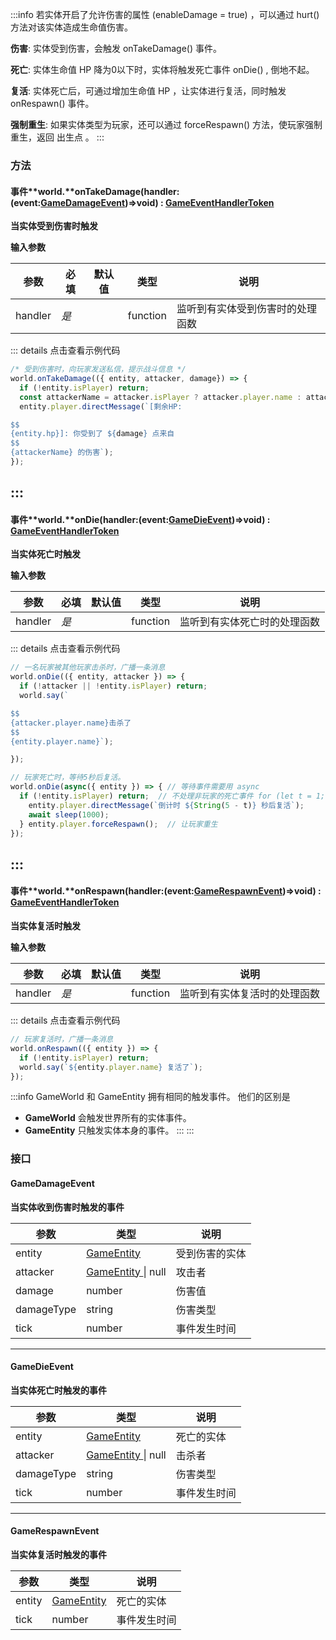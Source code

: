 :::info
若实体开启了允许伤害的属性 (enableDamage = true) ，可以通过 hurt() 方法对该实体造成生命值伤害。

**伤害**: 实体受到伤害，会触发 onTakeDamage() 事件。

**死亡**: 实体生命值 HP 降为0以下时，实体将触发死亡事件 onDie() , 倒地不起。

**复活**: 实体死亡后，可通过增加生命值 HP ，让实体进行复活，同时触发 onRespawn() 事件。

**强制重生**: 如果实体类型为玩家，还可以通过 forceRespawn() 方法，使玩家强制重生，返回 出生点 。
:::

### 方法

#### 事件**world.**onTakeDamage(handler:(event:[GameDamageEvent](#anWjP))=>void) : [GameEventHandlerToken](https://www.yuque.com/box3lab/api/gll7mhwasgn9hoq0)
**当实体受到伤害时触发**

**输入参数**

| **参数** | **必填** | **默认值** | **类型** | **说明** |
| --- | --- | --- | --- | --- |
| handler | _是_ | | function | 监听到有实体受到伤害时的处理函数 |

::: details 点击查看示例代码
```javascript
/* 受到伤害时，向玩家发送私信，提示战斗信息 */
world.onTakeDamage(({ entity, attacker, damage}) => {
  if (!entity.isPlayer) return;
  const attackerName = attacker.isPlayer ? attacker.player.name : attacker.id;
  entity.player.directMessage(`[剩余HP: 

$$
{entity.hp}]: 你受到了 ${damage} 点来自 
$$
{attackerName} 的伤害`);
});
```
:::
---


#### 事件**world.**onDie(handler:(event:[GameDieEvent](#Fo2sk))=>void) : [GameEventHandlerToken](https://www.yuque.com/box3lab/api/gll7mhwasgn9hoq0)
**当实体死亡时触发**

**输入参数**

| **参数** | **必填** | **默认值** | **类型** | **说明** |
| --- | --- | --- | --- | --- |
| handler | _是_ | | function | 监听到有实体死亡时的处理函数 |

::: details 点击查看示例代码
```javascript
// 一名玩家被其他玩家击杀时，广播一条消息
world.onDie(({ entity, attacker }) => {
  if (!attacker || !entity.isPlayer) return;
  world.say(`

$$
{attacker.player.name}击杀了
$$
{entity.player.name}`);

});
```
```javascript
// 玩家死亡时，等待5秒后复活。 
world.onDie(async({ entity }) => { // 等待事件需要用 async
  if (!entity.isPlayer) return;  // 不处理非玩家的死亡事件 for (let t = 1; t <= 5; t++) {
    entity.player.directMessage(`倒计时 ${String(5 - t)} 秒后复活`);
    await sleep(1000);
  } entity.player.forceRespawn();  // 让玩家重生
});
```
:::
---


#### 事件**world.**onRespawn(handler:(event:[GameRespawnEvent](#QCH3t))=>void) : [GameEventHandlerToken](https://www.yuque.com/box3lab/api/gll7mhwasgn9hoq0)
**当实体复活时触发**

**输入参数**

| **参数** | **必填** | **默认值** | **类型** | **说明** |
| --- | --- | --- | --- | --- |
| handler | _是_ | | function | 监听到有实体复活时的处理函数 |

::: details 点击查看示例代码
```javascript
// 玩家复活时，广播一条消息
world.onRespawn(({ entity }) => {
  if (!entity.isPlayer) return;
  world.say(`${entity.player.name} 复活了`);
});
```
:::info
GameWorld 和 GameEntity 拥有相同的触发事件。 他们的区别是

- **GameWorld** 会触发世界所有的实体事件。
- **GameEntity** 只触发实体本身的事件。
:::
:::
### **接口**

#### GameDamageEvent
**当实体收到伤害时触发的事件**

| **参数** | **类型** | **说明** |
| --- | --- | --- |
| entity | [GameEntity](https://www.yuque.com/box3lab/api/crnsxu2gtymwx013) | 受到伤害的实体 |
| attacker | [GameEntity ](https://www.yuque.com/box3lab/api/crnsxu2gtymwx013)&#124; null | 攻击者 |
| damage | number | 伤害值 |
| damageType | string | 伤害类型 |
| tick | number | 事件发生时间 |


---


#### GameDieEvent
**当实体死亡时触发的事件**

| **参数** | **类型** | **说明** |
| --- | --- | --- |
| entity | [GameEntity](https://www.yuque.com/box3lab/api/crnsxu2gtymwx013) | 死亡的实体 |
| attacker | [GameEntity ](https://www.yuque.com/box3lab/api/crnsxu2gtymwx013)&#124; null | 击杀者 |
| damageType | string | 伤害类型 |
| tick | number | 事件发生时间 |


---


#### GameRespawnEvent
**当实体复活时触发的事件**

| **参数** | **类型** | **说明** |
| --- | --- | --- |
| entity | [GameEntity](https://www.yuque.com/box3lab/api/crnsxu2gtymwx013) | 死亡的实体 |
| tick | number | 事件发生时间 |


